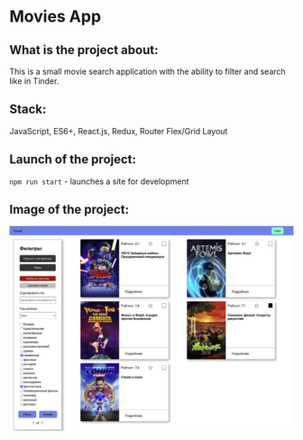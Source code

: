 # Movies App
## What is the project about: 
This is a small movie search application with the ability to filter and search like in Tinder.
## Stack:
JavaScript, ES6+, React.js, Redux, Router
Flex/Grid Layout
## Launch of the project:
<code>npm run start</code> - launches a site for development
## Image of the project:
![Image of project](/public/preview.png)
